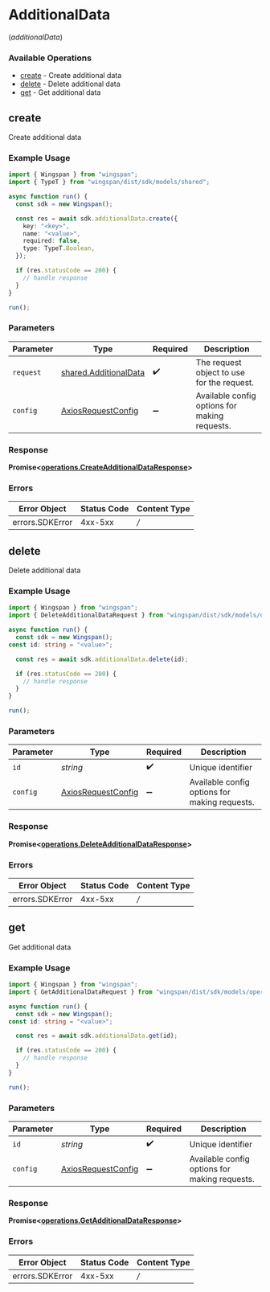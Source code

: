 # AdditionalData
(*additionalData*)

### Available Operations

* [create](#create) - Create additional data
* [delete](#delete) - Delete additional data
* [get](#get) - Get additional data

## create

Create additional data

### Example Usage

```typescript
import { Wingspan } from "wingspan";
import { TypeT } from "wingspan/dist/sdk/models/shared";

async function run() {
  const sdk = new Wingspan();

  const res = await sdk.additionalData.create({
    key: "<key>",
    name: "<value>",
    required: false,
    type: TypeT.Boolean,
  });

  if (res.statusCode == 200) {
    // handle response
  }
}

run();
```

### Parameters

| Parameter                                                          | Type                                                               | Required                                                           | Description                                                        |
| ------------------------------------------------------------------ | ------------------------------------------------------------------ | ------------------------------------------------------------------ | ------------------------------------------------------------------ |
| `request`                                                          | [shared.AdditionalData](../../sdk/models/shared/additionaldata.md) | :heavy_check_mark:                                                 | The request object to use for the request.                         |
| `config`                                                           | [AxiosRequestConfig](https://axios-http.com/docs/req_config)       | :heavy_minus_sign:                                                 | Available config options for making requests.                      |


### Response

**Promise<[operations.CreateAdditionalDataResponse](../../sdk/models/operations/createadditionaldataresponse.md)>**
### Errors

| Error Object    | Status Code     | Content Type    |
| --------------- | --------------- | --------------- |
| errors.SDKError | 4xx-5xx         | */*             |

## delete

Delete additional data

### Example Usage

```typescript
import { Wingspan } from "wingspan";
import { DeleteAdditionalDataRequest } from "wingspan/dist/sdk/models/operations";

async function run() {
  const sdk = new Wingspan();
const id: string = "<value>";

  const res = await sdk.additionalData.delete(id);

  if (res.statusCode == 200) {
    // handle response
  }
}

run();
```

### Parameters

| Parameter                                                    | Type                                                         | Required                                                     | Description                                                  |
| ------------------------------------------------------------ | ------------------------------------------------------------ | ------------------------------------------------------------ | ------------------------------------------------------------ |
| `id`                                                         | *string*                                                     | :heavy_check_mark:                                           | Unique identifier                                            |
| `config`                                                     | [AxiosRequestConfig](https://axios-http.com/docs/req_config) | :heavy_minus_sign:                                           | Available config options for making requests.                |


### Response

**Promise<[operations.DeleteAdditionalDataResponse](../../sdk/models/operations/deleteadditionaldataresponse.md)>**
### Errors

| Error Object    | Status Code     | Content Type    |
| --------------- | --------------- | --------------- |
| errors.SDKError | 4xx-5xx         | */*             |

## get

Get additional data

### Example Usage

```typescript
import { Wingspan } from "wingspan";
import { GetAdditionalDataRequest } from "wingspan/dist/sdk/models/operations";

async function run() {
  const sdk = new Wingspan();
const id: string = "<value>";

  const res = await sdk.additionalData.get(id);

  if (res.statusCode == 200) {
    // handle response
  }
}

run();
```

### Parameters

| Parameter                                                    | Type                                                         | Required                                                     | Description                                                  |
| ------------------------------------------------------------ | ------------------------------------------------------------ | ------------------------------------------------------------ | ------------------------------------------------------------ |
| `id`                                                         | *string*                                                     | :heavy_check_mark:                                           | Unique identifier                                            |
| `config`                                                     | [AxiosRequestConfig](https://axios-http.com/docs/req_config) | :heavy_minus_sign:                                           | Available config options for making requests.                |


### Response

**Promise<[operations.GetAdditionalDataResponse](../../sdk/models/operations/getadditionaldataresponse.md)>**
### Errors

| Error Object    | Status Code     | Content Type    |
| --------------- | --------------- | --------------- |
| errors.SDKError | 4xx-5xx         | */*             |
